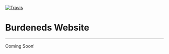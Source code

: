 [![Travis](https://travis-ci.org/BurdenedDev/Burdeneds-Website.svg?branch=master)](https://travis-ci.org/)


# Burdeneds Website
---
Coming Soon!
